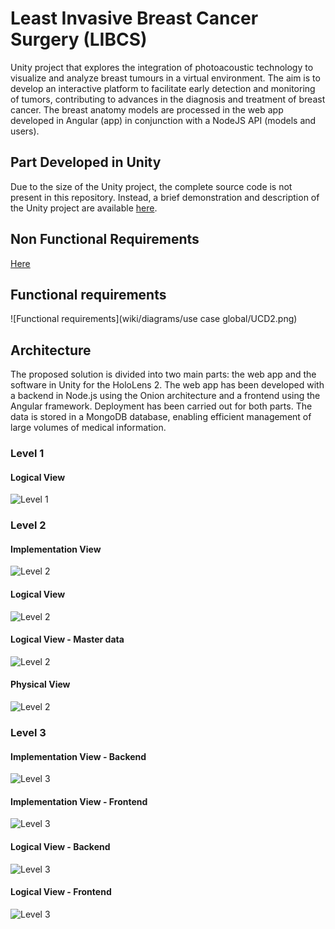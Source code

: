 # Least Invasive Breast Cancer Surgery (LIBCS)

Unity project that explores the integration of photoacoustic technology to visualize and analyze breast tumours in a virtual environment. The aim is to develop an interactive platform to facilitate early detection and monitoring of tumors, contributing to advances in the diagnosis and treatment of breast cancer. The breast anatomy models are processed in the web app developed in Angular (app) in conjunction with a NodeJS API (models and users).

## Part Developed in Unity
Due to the size of the Unity project, the complete source code is not present in this repository. Instead, a brief demonstration and description of the Unity project are available [here](unity.md).
## Non Functional Requirements
[Here](wiki/requirements/non-functional/non-functional-requirements.md)

## Functional requirements
![Functional requirements](wiki/diagrams/use case global/UCD2.png)

## Architecture

The proposed solution is divided into two main parts: the web app and the software in Unity for the HoloLens 2. The web app has been developed with a backend in Node.js using the Onion architecture and a frontend using the Angular framework. Deployment has been carried out for both parts. The data is stored in a MongoDB database, enabling efficient management of large volumes of medical information.

### Level 1
#### Logical View
![Level 1](wiki/diagrams/nivel1/N1-VL.png)

### Level 2
#### Implementation View
![Level 2](wiki/diagrams/nivel2/N2-VI.png)

#### Logical View
![Level 2](wiki/diagrams/nivel2/N2-VL.png)

#### Logical View - Master data
![Level 2](wiki/diagrams/nivel2/N2-VL-MD.png)

#### Physical View
![Level 2](wiki/diagrams/nivel2/N2-VF.png)

### Level 3
#### Implementation View - Backend
![Level 3](wiki/diagrams/nivel3/N3-VI.png)

#### Implementation View - Frontend
![Level 3](wiki/diagrams/nivel3/N3-VI-UI.png)

#### Logical View - Backend
![Level 3](wiki/diagrams/nivel3/N3-VL.png)

#### Logical View - Frontend
![Level 3](wiki/diagrams/nivel3/N3-VL-UI.png)